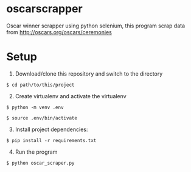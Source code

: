 # oscarscrapper
Oscar winner scrapper using python selenium, this program scrap data from http://oscars.org/oscars/ceremonies


# Setup

1. Download/clone this repository and switch to the directory
```
$ cd path/to/this/project
```

2. Create virtualenv and activate the virtualenv
```
$ python -m venv .env

$ source .env/bin/activate
```

3. Install project dependencies:
```
$ pip install -r requirements.txt
```
4. Run the program
```
$ python oscar_scraper.py
```
